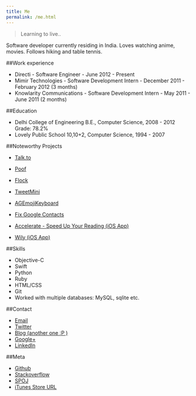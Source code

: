 ```yaml
---
title: Me
permalink: /me.html
---
```


> Learning to live..

Software developer currently residing in India. Loves watching anime, movies. Follows hiking and table tennis.

##Work experience

* Directi - Software Engineer - June 2012 - Present
* Mimir Technologies - Software Development Intern - December 2011 - February 2012 (3 months)
* Knowlarity Communications - Software Development Intern - May 2011 - June 2011 (2 months)

##Education

* Delhi College of Engineering B.E., Computer Science, 2008 - 2012 Grade: 78.2%
* Lovely Public School 10,10+2, Computer Science, 1994 - 2007

##Noteworthy Projects

* [Talk.to](http://talk.to/)
* [Poof](http://www.poof.co/)
* [Flock](http://www.flock.co/)

* [TweetMini](https://github.com/ayushgoel/TweetMini)
* [AGEmojiKeyboard](https://github.com/ayushgoel/AGEmojiKeyboard)
* [Fix Google Contacts](https://github.com/ayushgoel/FixGoogleContacts)
* [Accelerate - Speed Up Your Reading (iOS App)](https://itunes.apple.com/us/app/accelerate-speed-up-your-reading/id888585920)
* [Wily (iOS App)](https://github.com/mx4492/wily)

##Skills

* Objective-C
* Swift
* Python
* Ruby
* HTML/CSS
* Git
* Worked with multiple databases: MySQL, sqlite etc.

##Contact

* [Email](mailto:ayushgoel111@gmail.com)
* [Twitter](https://twitter.com/named_none/)
* [Blog (another one :P )](http://www.techmyway.com)
* [Google+](https://plus.google.com/u/0/+AyushGoel)
* [LinkedIn](https://in.linkedin.com/in/ayushgoel)

##Meta
* [Github](https://github.com/ayushgoel/)
* [Stackoverflow](http://stackoverflow.com/users/1685709/ayush-goel)
* [SPOJ](http://www.spoj.com/users/ayushgoel/)
* [iTunes Store URL](https://itunes.apple.com/us/artist/ayush-goel/id888585923)

